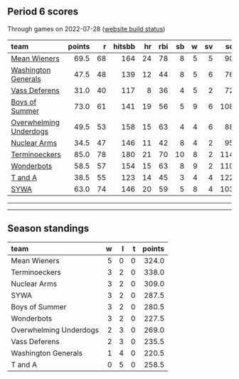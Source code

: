 

## Period 6 scores

Through games on 2022-07-28 ([website build status](https://github.com/brian-bot/pl-site/actions))


|team                                              | points|  r| hitsbb| hr| rbi| sb|  w| sv|  so|   era|  whip|
|:-------------------------------------------------|------:|--:|------:|--:|---:|--:|--:|--:|---:|-----:|-----:|
|[Mean Wieners](./meanwieners)                     |   69.5| 68|    164| 24|  78|  8|  5|  5|  90| 3.813| 1.237|
|[Washington Generals](./washingtongenerals)       |   47.5| 48|    139| 12|  44|  8|  5|  6|  76| 3.672| 1.152|
|[Vass Deferens](./vassdeferens)                   |   31.0| 40|    117|  8|  36|  4|  5|  2|  72| 2.643| 0.996|
|[Boys of Summer](./boysofsummer)                  |   73.0| 61|    141| 19|  56|  5|  9|  6| 108| 1.853| 0.873|
|[Overwhelming Underdogs](./overwhelmingunderdogs) |   49.5| 53|    158| 15|  63|  4|  4|  6|  88| 4.800| 1.111|
|[Nuclear Arms](./nucleararms)                     |   34.5| 47|    146| 11|  42|  8|  4|  2|  95| 4.375| 1.233|
|[Terminoeckers](./terminoeckers)                  |   85.0| 78|    180| 21|  70| 10|  8|  2| 114| 2.554| 0.973|
|[Wonderbots](./wonderbots)                        |   58.5| 57|    154| 15|  63|  8|  9|  2| 110| 4.370| 1.257|
|[T and A](./tanda)                                |   38.5| 55|    123| 14|  45|  3|  4|  4| 122| 4.115| 1.364|
|[SYWA](./sywa)                                    |   63.0| 74|    146| 20|  59|  5|  8|  4| 103| 3.997| 1.125|

* * *
* * *

## Season standings


|team                   |  w|  l|  t| points|
|:----------------------|--:|--:|--:|------:|
|Mean Wieners           |  5|  0|  0|  324.0|
|Terminoeckers          |  3|  2|  0|  338.0|
|Nuclear Arms           |  3|  2|  0|  309.0|
|SYWA                   |  3|  2|  0|  287.5|
|Boys of Summer         |  3|  2|  0|  280.5|
|Wonderbots             |  3|  2|  0|  227.5|
|Overwhelming Underdogs |  2|  3|  0|  269.0|
|Vass Deferens          |  2|  3|  0|  235.5|
|Washington Generals    |  1|  4|  0|  220.5|
|T and A                |  0|  5|  0|  258.5|


